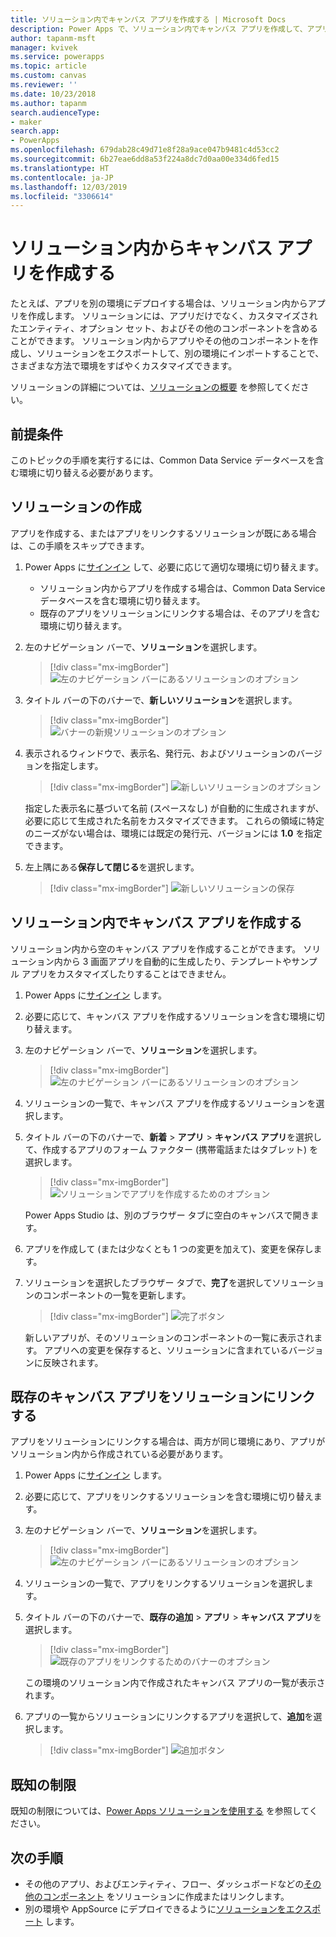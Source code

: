 ```yaml
---
title: ソリューション内でキャンバス アプリを作成する | Microsoft Docs
description: Power Apps で、ソリューション内でキャンバス アプリを作成して、アプリを別の環境にデプロイできるようにする
author: tapanm-msft
manager: kvivek
ms.service: powerapps
ms.topic: article
ms.custom: canvas
ms.reviewer: ''
ms.date: 10/23/2018
ms.author: tapanm
search.audienceType:
- maker
search.app:
- PowerApps
ms.openlocfilehash: 679dab28c49d71e8f28a9ace047b9481c4d53cc2
ms.sourcegitcommit: 6b27eae6dd8a53f224a8dc7d0aa00e334d6fed15
ms.translationtype: HT
ms.contentlocale: ja-JP
ms.lasthandoff: 12/03/2019
ms.locfileid: "3306614"
---
```

# <a name="create-a-canvas-app-from-within-a-solution"></a>ソリューション内からキャンバス アプリを作成する

たとえば、アプリを別の環境にデプロイする場合は、ソリューション内からアプリを作成します。 ソリューションには、アプリだけでなく、カスタマイズされたエンティティ、オプション セット、およびその他のコンポーネントを含めることができます。 ソリューション内からアプリやその他のコンポーネントを作成し、ソリューションをエクスポートして、別の環境にインポートすることで、さまざまな方法で環境をすばやくカスタマイズできます。

ソリューションの詳細については、[ソリューションの概要](../common-data-service/solutions-overview.md) を参照してください。

## <a name="prerequisite"></a>前提条件

このトピックの手順を実行するには、Common Data Service データベースを含む環境に切り替える必要があります。

## <a name="create-a-solution"></a>ソリューションの作成

アプリを作成する、またはアプリをリンクするソリューションが既にある場合は、この手順をスキップできます。

1. Power Apps に[サインイン](https://make.powerapps.com?utm_source=padocs&utm_medium=linkinadoc&utm_campaign=referralsfromdoc) して、必要に応じて適切な環境に切り替えます。

    - ソリューション内からアプリを作成する場合は、Common Data Service データベースを含む環境に切り替えます。
    - 既存のアプリをソリューションにリンクする場合は、そのアプリを含む環境に切り替えます。

1. 左のナビゲーション バーで、**ソリューション**を選択します。

    > [!div class="mx-imgBorder"]
    > ![左のナビゲーション バーにあるソリューションのオプション](./media/add-app-solution/left-nav.png "左のナビゲーション バーにあるソリューションのオプション")

1. タイトル バーの下のバナーで、**新しいソリューション**を選択します。

    > [!div class="mx-imgBorder"]
    > ![バナーの新規ソリューションのオプション](./media/add-app-solution/banner-new-solution.png "バナーの新規ソリューションのオプション")

1. 表示されるウィンドウで、表示名、発行元、およびソリューションのバージョンを指定します。

    > [!div class="mx-imgBorder"]
    > ![新しいソリューションのオプション](./media/add-app-solution/configure-new-solution.png "新しいソリューションのオプション")

    指定した表示名に基づいて名前 (スペースなし) が自動的に生成されますが、必要に応じて生成された名前をカスタマイズできます。 これらの領域に特定のニーズがない場合は、環境には既定の発行元、バージョンには **1.0** を指定できます。

1. 左上隅にある**保存して閉じる**を選択します。

    > [!div class="mx-imgBorder"]
    > ![新しいソリューションの保存](./media/add-app-solution/save-new-solution.png "新しいソリューションの保存")

## <a name="create-a-canvas-app-in-a-solution"></a>ソリューション内でキャンバス アプリを作成する

ソリューション内から空のキャンバス アプリを作成することができます。 ソリューション内から 3 画面アプリを自動的に生成したり、テンプレートやサンプル アプリをカスタマイズしたりすることはできません。

1. Power Apps に[サインイン](https://make.powerapps.com?utm_source=padocs&utm_medium=linkinadoc&utm_campaign=referralsfromdoc) します。

1. 必要に応じて、キャンバス アプリを作成するソリューションを含む環境に切り替えます。

1. 左のナビゲーション バーで、**ソリューション**を選択します。

    > [!div class="mx-imgBorder"]
    > ![左のナビゲーション バーにあるソリューションのオプション](./media/add-app-solution/left-nav.png "左のナビゲーション バーにあるソリューションのオプション")

1. ソリューションの一覧で、キャンバス アプリを作成するソリューションを選択します。

1. タイトル バーの下のバナーで、**新着** > **アプリ** > **キャンバス アプリ**を選択して、作成するアプリのフォーム ファクター (携帯電話またはタブレット) を選択します。

    > [!div class="mx-imgBorder"]
    > ![ソリューションでアプリを作成するためのオプション](./media/add-app-solution/new-option.png "ソリューションでアプリを作成するためのオプション")

    Power Apps Studio は、別のブラウザー タブに空白のキャンバスで開きます。

1. アプリを作成して (または少なくとも 1 つの変更を加えて)、変更を保存します。

1. ソリューションを選択したブラウザー タブで、**完了**を選択してソリューションのコンポーネントの一覧を更新します。

    > [!div class="mx-imgBorder"]
    > ![完了ボタン](./media/add-app-solution/done-button.png "完了ボタン")

    新しいアプリが、そのソリューションのコンポーネントの一覧に表示されます。 アプリへの変更を保存すると、ソリューションに含まれているバージョンに反映されます。

## <a name="link-an-existing-canvas-app-to-a-solution"></a>既存のキャンバス アプリをソリューションにリンクする

アプリをソリューションにリンクする場合は、両方が同じ環境にあり、アプリがソリューション内から作成されている必要があります。

1. Power Apps に[サインイン](https://make.powerapps.com?utm_source=padocs&utm_medium=linkinadoc&utm_campaign=referralsfromdoc) します。

1. 必要に応じて、アプリをリンクするソリューションを含む環境に切り替えます。

1. 左のナビゲーション バーで、**ソリューション**を選択します。

    > [!div class="mx-imgBorder"]
    > ![左のナビゲーション バーにあるソリューションのオプション](./media/add-app-solution/left-nav.png "左のナビゲーション バーにあるソリューションのオプション")

1. ソリューションの一覧で、アプリをリンクするソリューションを選択します。

1. タイトル バーの下のバナーで、**既存の追加** > **アプリ** > **キャンバス アプリ**を選択します。

    > [!div class="mx-imgBorder"]
    > ![既存のアプリをリンクするためのバナーのオプション](./media/add-app-solution/add-existing.png "既存のアプリをリンクするためのバナーのオプション")

    この環境のソリューション内で作成されたキャンバス アプリの一覧が表示されます。

1. アプリの一覧からソリューションにリンクするアプリを選択して、**追加**を選択します。

    > [!div class="mx-imgBorder"]
    > ![追加ボタン](./media/add-app-solution/add-button.png "\[Add\] (追加) ボタン")

## <a name="known-limitations"></a>既知の制限

既知の制限については、[Power Apps ソリューションを使用する](../common-data-service/use-solution-explorer.md#known-limitations) を参照してください。 

## <a name="next-steps"></a>次の手順

- その他のアプリ、およびエンティティ、フロー、ダッシュボードなどの[その他のコンポーネント](../common-data-service/use-solution-explorer.md) をソリューションに作成またはリンクします。
- 別の環境や AppSource にデプロイできるように[ソリューションをエクスポート](../common-data-service/import-update-export-solutions.md) します。
